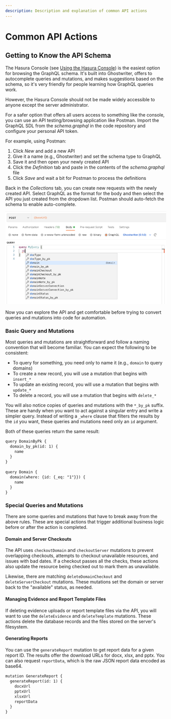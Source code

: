 ```yaml
---
description: Description and explanation of common API actions
---
```


# Common API Actions

## Getting to Know the API Schema

The Hasura Console (see [Using the Hasura Console](using-the-hasura-console.md)) is the easiest option for browsing the GraphQL schema. It's built into Ghostwriter, offers to autocomplete queries and mutations, and makes suggestions based on the schema, so it's very friendly for people learning how GraphQL queries work.

However, the Hasura Console should not be made widely accessible to anyone except the server administrator.&#x20;

For a safer option that offers all users access to something like the console, you can use an API testing/browsing application like Postman. Import the GraphQL SDL from the _schema.graphql_ in the code repository and configure your personal API token.

For example, using Postman:

1. Click _New_ and add a new API
2. Give it a name (e.g., Ghostwriter) and set the schema type to GraphQL
3. Save it and then open your newly created API
4. Click the _Definition_ tab and paste in the contents of the _schema.graphql_ file
5. Click _Save_ and wait a bit for Postman to process the definitions

Back in the _Collections_ tab, you can create new requests with the newly created API. Select GraphQL as the format for the body and then select the API you just created from the dropdown list. Postman should auto-fetch the schema to enable auto-complete.

![Atocomplete in the Postman Application](<../../.gitbook/assets/image (32).png>)

Now you can explore the API and get comfortable before trying to convert queries and mutations into code for automation.

### Basic Query and Mutations

Most queries and mutations are straightforward and follow a naming convention that will become familiar. You can expect the following to be consistent:

* To query for something, you need only to name it (e.g., `domain` to query domains)
* To create a new record, you will use a mutation that begins with `insert_*`
* To update an existing record, you will use a mutation that begins with `update_*`
* To delete a record, you will use a mutation that begins with `delete_*`

You will also notice copies of queries and mutations with the `*_by_pk` suffix. These are handy when you want to act against a singular entry and write a simpler query. Instead of writing a `_where` clause that filters the results by the `id` you want, these queries and mutations need only an `id` argument.

Both of these queries return the same result:

```
query DomainByPk {
  domain_by_pk(id: 1) {
    name
  }
}

query Domain {
  domain(where: {id: {_eq: "1"}}) {
    name
  }
}
```

### Special Queries and Mutations

There are some queries and mutations that have to break away from the above rules. These are special actions that trigger additional business logic before or after the action is completed.

#### Domain and Server Checkouts

The API uses `checkoutDomain` and `checkoutServer` mutations to prevent overlapping checkouts, attempts to checkout unavailable resources, and issues with bad dates. If a checkout passes all the checks, these actions also update the resource being checked out to mark them as unavailable.

Likewise, there are matching `deleteDomainCheckout` and `deleteServerCheckout` mutations. These mutations set the domain or server back to the "available" status, as needed.

#### Managing Evidence and Report Template Files

If deleting evidence uploads or report template files via the API, you will want to use the `deleteEvidence` and `deleteTemplate` mutations. These actions delete the database records and the files stored on the server's filesystem.

#### Generating Reports

You can use the `generateReport` mutation to get report data for a given report ID. The results offer the download URLs for docx, xlsx, and pptx. You can also request `reportData`, which is the raw JSON report data encoded as base64.

```
mutation GenerateReport {
  generateReport(id: 1) {
    docxUrl
    pptxUrl
    xlsxUrl
    reportData
  }
}
```
